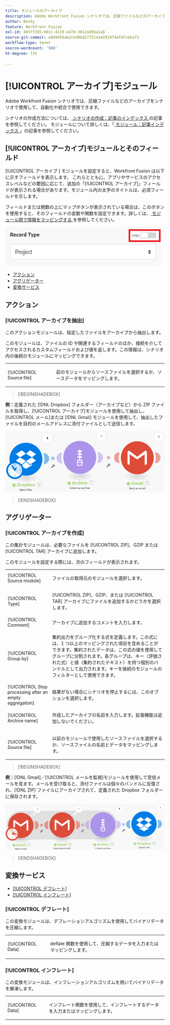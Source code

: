 ```yaml
---
title: モジュールのアーカイブ
description: Adobe Workfront Fusion シナリオでは、圧縮ファイルなどのアーカイブを、複数のサードパーティ製アプリケーションやサービスに接続できます。 例えば、次のシナリオを設定できます。
author: Becky
feature: Workfront Fusion
exl-id: 4b5ff3d5-601c-4119-ad70-3612ad5ba1ab
source-git-commit: e0d9d76ab2cbd8bd277514a4291974af4fceba73
workflow-type: tm+mt
source-wordcount: '560'
ht-degree: 73%

---
```


# [!UICONTROL アーカイブ]モジュール

Adobe Workfront Fusion シナリオでは、圧縮ファイルなどのアーカイブをシナリオで使用して、自動化や統合で使用できます。

シナリオの作成方法については、[ シナリオの作成：記事のインデックス ](/help/workfront-fusion/create-scenarios/create-scenarios-toc.md) の記事を参照してください。 モジュールについて詳しくは、「[ モジュール：記事インデックス ](/help/workfront-fusion/references/modules/modules-toc.md)」の記事を参照してください。

## [!UICONTROL アーカイブ]モジュールとそのフィールド

[!UICONTROL  アーカイブ ] モジュールを設定すると、Workfront Fusion は以下に示すフィールドを表示します。 これらとともに、アプリやサービスのアクセスレベルなどの要因に応じて、追加の「[!UICONTROL アーカイブ]」フィールドが表示される場合があります。モジュール内の太字のタイトルは、必須フィールドを示します。

フィールドまたは関数の上にマップボタンが表示されている場合は、このボタンを使用すると、そのフィールドの変数や関数を設定できます。詳しくは、[ モジュール間で情報をマッピングする ](/help/workfront-fusion/create-scenarios/map-data/map-data-from-one-to-another.md) を参照してください。

![ マップ切り替え ](/help/workfront-fusion/references/apps-and-modules/assets/map-toggle-350x74.png)

* [アクション](#actions)
* [アグリゲーター](#aggregators)
* [変換サービス](#transformers)

## アクション

### [!UICONTROL アーカイブを抽出]

このアクションモジュールは、指定したファイルをアーカイブから抽出します。

このモジュールは、ファイルの ID や関連するフィールドのほか、接続を介してアクセスされるカスタムフィールドおよび値を返します。この情報は、シナリオ内の後続のモジュールにマッピングできます。

<table style="table-layout:auto">
 <col> 
 <col> 
 <tbody> 
  <tr> 
   <td>[!UICONTROL Source file]</td> 
   <td> <p>  <p>前のモジュールからソースファイルを選択するか、ソースデータをマッピングします。</p></p>  </td> 
  </tr> 
 </tbody> 
</table>

>[!BEGINSHADEBOX]

**例：**&#x200B;定義された [!DNL Dropbox] フォルダー（アーカイブなど）から ZIP ファイルを取得し、[!UICONTROL アーカイブ]モジュールを使用して抽出し、[!UICONTROL メール]または [!DNL Gmail] モジュールを使用して、抽出したファイルを目的のメールアドレスに添付ファイルとして送信します。

![Dropboxの例 ](/help/workfront-fusion/references/apps-and-modules/assets/example-dropbox-350x134.png)

>[!ENDSHADEBOX]

## アグリゲーター

### [!UICONTROL アーカイブを作成]

この集計モジュールは、必要なファイルを [!UICONTROL ZIP]、GZIP または [!UICONTROL TAR] アーカイブに追加します。

このモジュールを設定する際には、次のフィールドが表示されます。

<table style="table-layout:auto"> 
 <col> 
 <col> 
 <tbody> 
  <tr> 
   <td>[!UICONTROL Source module]</td> 
   <td> <p> ファイルの取得元のモジュールを選択します。</p> </td> 
  </tr> 
  <tr> 
   <td>[!UICONTROL Type] </td> 
   <td> <p>[!UICONTROL ZIP]、GZIP、または [!UICONTROL TAR] アーカイブにファイルを追加するかどうかを選択します。</p> </td> 
  </tr> 
  <tr> 
   <td>[!UICONTROL Comment]</td> 
   <td>アーカイブに追加するコメントを入力します。</td> 
  </tr> 
  <tr> 
   <td>[!UICONTROL Group by]</td> 
   <td> <p>集約出力をグループ化する式を定義します。この式には、1 つ以上のマッピングされた項目を含めることができます。集約されたデータは、この式の値を使用してグループに分割されます。各グループは、キー（評価された式）と値（集約されたテキスト）を持つ個別のバンドルとして出力されます。キーを後続のモジュールのフィルターとして使用できます。</p> </td> 
  </tr> 
  <tr> 
   <td>[!UICONTROL Stop processing after an empty aggregation]</td> 
   <td>結果がない場合にシナリオを停止するには、このオプションを選択します。</td> 
  </tr> 
  <tr> 
   <td>[!UICONTROL Archive name]</td> 
   <td> <p> 作成したアーカイブの名前を入力します。拡張機能は追加しないでください。</p> </td> 
  </tr> 
  <tr> 
   <td>[!UICONTROL Source file]</td> 
   <td> <p>以前のモジュールで使用したソースファイルを選択するか、ソースファイルの名前とデータをマッピングします。</p> </td> 
  </tr> 
 </tbody> 
</table>

>[!BEGINSHADEBOX]

**例：**[!DNL Gmail]／[!UICONTROL メールを監視]モジュールを使用して受信メールを見ます。メールを受け取ると、添付ファイルは個々のバンドルに反復され、[!DNL ZIP] ファイルにアーカイブされて、定義された Dropbox フォルダーに保存されます。

![Gmail の例 ](/help/workfront-fusion/references/apps-and-modules/assets/example-gmail-350x102.png)

>[!ENDSHADEBOX]

## 変換サービス

* [[!UICONTROL デフレート]](#deflate)
* [[!UICONTROL インフレート]](#inflate)

### [!UICONTROL デフレート]

この変換モジュールは、デフレーションアルゴリズムを使用してバイナリデータを圧縮します。

<table style="table-layout:auto">
 <col> 
 <col> 
 <tbody> 
  <tr> 
   <td>[!UICONTROL Data] </td> 
   <td> <p>deflate 関数を使用して、圧縮するデータを入力またはマッピングします。</p> </td> 
  </tr> 
 </tbody> 
</table>

### [!UICONTROL インフレート]

この変換モジュールは、インフレーションアルゴリズムを用いてバイナリデータを解凍します。

<table style="table-layout:auto">
 <col> 
 <col> 
 <tbody> 
  <tr> 
   <td>[!UICONTROL Data] </td> 
   <td> <p>インフレート関数を使用して、インフレートするデータを入力またはマッピングします。</p> </td> 
  </tr> 
 </tbody> 
</table>
